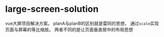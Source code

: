 # large-screen-solution
vue大屏项目解决方案。
planA与planB的区别就是雷同的思想， 通过``scale``实现页面与屏幕的等比缩放。
两者不同的是让页面垂直居中的布局思想